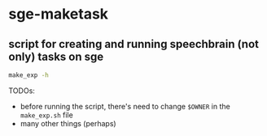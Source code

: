 # sge-maketask
## script for creating and running speechbrain (not only) tasks on sge

```sh
make_exp -h
```


TODOs:
- before running the script, there's need to change `$OWNER` in the `make_exp.sh` file
- many other things (perhaps)
